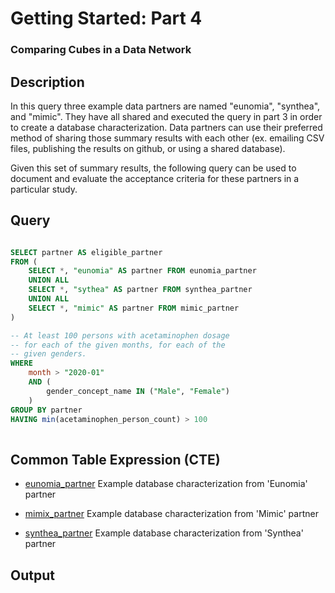<!--


Author:Nathan Buesgens



CDM Version:5.4



Use Case:Getting Started



_Short:PHA+SW4gdGhpcyBxdWVyeSB0aHJlZSBleGFtcGxlIGRhdGEgcGFydG5lcnMgYXJlIG5hbWVkCiJldW5vbWlhIiwgInN5bnRoZWEiLCBhbmQgIm1pbWljIi4gVGhleSBoYXZlIGFsbCBzaGFyZWQKYW5kIGV4ZWN1dGVkIHRoZSBxdWVyeSBpbiBwYXJ0IDMgaW4gb3JkZXIgdG8gY3JlYXRlIGEKZGF0YWJhc2UgY2hhcmFjdGVyaXphdGlvbiAuLi48L3A+


-->

# Getting Started: Part 4

### Comparing Cubes in a Data Network










		 

## Description
In this query three example data partners are named 
"eunomia", "synthea", and "mimic". They 
have all shared and executed the query in part 3
in order to create a database characterization.
Data partners can use their preferred method
of sharing those summary results with each other
(ex. emailing CSV files, publishing the results on
github, or using a shared database).

Given this set of summary results, 
the following query can be used to 
document and evaluate the acceptance criteria for
these partners in a particular study.



		 
## Query
```sql

SELECT partner AS eligible_partner
FROM (
	SELECT *, "eunomia" AS partner FROM eunomia_partner
	UNION ALL 
	SELECT *, "sythea" AS partner FROM synthea_partner
	UNION ALL 
	SELECT *, "mimic" AS partner FROM mimic_partner
)

-- At least 100 persons with acetaminophen dosage
-- for each of the given months, for each of the
-- given genders.
WHERE
	month > "2020-01"
	AND (
		gender_concept_name IN ("Male", "Female")
	)
GROUP BY partner
HAVING min(acetaminophen_person_count) > 100
  
```


		

## Common Table Expression (CTE)


- [eunomia_partner](./example_data/eunomia_partner.md) Example database characterization from 'Eunomia' partner 




- [mimix_partner](./example_data/mimic_partner.md) Example database characterization from 'Mimic' partner 




- [synthea_partner](./example_data/synthea_partner.md) Example database characterization from 'Synthea' partner 





		 

## Output



		
